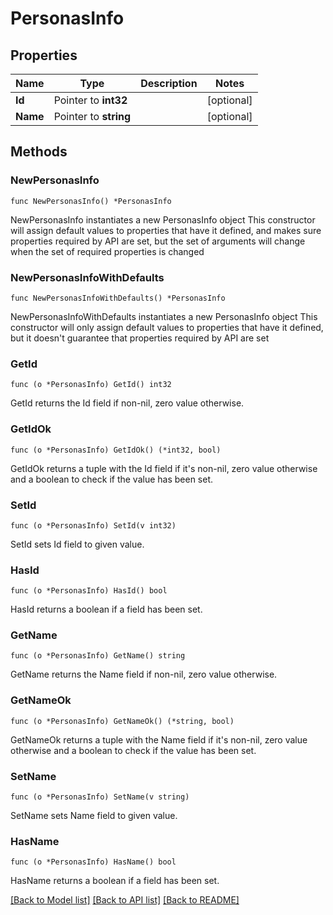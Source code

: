 # PersonasInfo

## Properties

Name | Type | Description | Notes
------------ | ------------- | ------------- | -------------
**Id** | Pointer to **int32** |  | [optional] 
**Name** | Pointer to **string** |  | [optional] 

## Methods

### NewPersonasInfo

`func NewPersonasInfo() *PersonasInfo`

NewPersonasInfo instantiates a new PersonasInfo object
This constructor will assign default values to properties that have it defined,
and makes sure properties required by API are set, but the set of arguments
will change when the set of required properties is changed

### NewPersonasInfoWithDefaults

`func NewPersonasInfoWithDefaults() *PersonasInfo`

NewPersonasInfoWithDefaults instantiates a new PersonasInfo object
This constructor will only assign default values to properties that have it defined,
but it doesn't guarantee that properties required by API are set

### GetId

`func (o *PersonasInfo) GetId() int32`

GetId returns the Id field if non-nil, zero value otherwise.

### GetIdOk

`func (o *PersonasInfo) GetIdOk() (*int32, bool)`

GetIdOk returns a tuple with the Id field if it's non-nil, zero value otherwise
and a boolean to check if the value has been set.

### SetId

`func (o *PersonasInfo) SetId(v int32)`

SetId sets Id field to given value.

### HasId

`func (o *PersonasInfo) HasId() bool`

HasId returns a boolean if a field has been set.

### GetName

`func (o *PersonasInfo) GetName() string`

GetName returns the Name field if non-nil, zero value otherwise.

### GetNameOk

`func (o *PersonasInfo) GetNameOk() (*string, bool)`

GetNameOk returns a tuple with the Name field if it's non-nil, zero value otherwise
and a boolean to check if the value has been set.

### SetName

`func (o *PersonasInfo) SetName(v string)`

SetName sets Name field to given value.

### HasName

`func (o *PersonasInfo) HasName() bool`

HasName returns a boolean if a field has been set.


[[Back to Model list]](../README.md#documentation-for-models) [[Back to API list]](../README.md#documentation-for-api-endpoints) [[Back to README]](../README.md)



